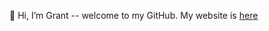 👋 Hi, I’m Grant -- welcome to my GitHub.
My website is [here](https://gsmithapps.github.io/GSmithApps/)



<!---
GSmithApps/GSmithApps is a ✨ special ✨ repository because its `README.md` (this file) appears on your GitHub profile.
You can click the Preview link to take a look at your changes.
--->
